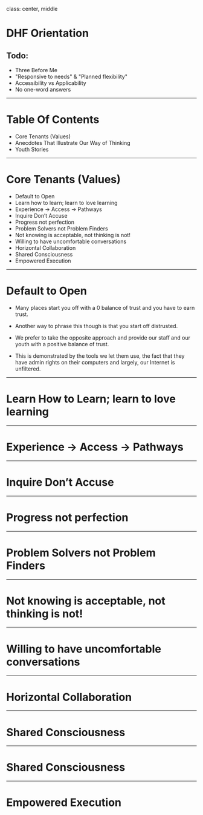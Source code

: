 class: center, middle

# DHF Orientation
## Todo:
- Three Before Me
- "Responsive to needs" & "Planned flexibility"
- Accessibility vs Applicability
- No one-word answers

---

# Table Of Contents
- Core Tenants (Values)
- Anecdotes That Illustrate Our Way of Thinking
- Youth Stories

---

# Core Tenants (Values)
- Default to Open
- Learn how to learn; learn to love learning
- Experience -> Access -> Pathways
- Inquire Don’t Accuse
- Progress not perfection
- Problem Solvers not Problem Finders
- Not knowing is acceptable, not thinking is not!
- Willing to have uncomfortable conversations
- Horizontal Collaboration
- Shared Consciousness
- Empowered Execution

---

# Default to Open

- Many places start you off with a 0 balance of trust and you have to earn trust.

- Another way to phrase this though is that you start off distrusted.

- We prefer to take the opposite approach and provide our staff and our youth with a positive balance of trust.

- This is demonstrated by the tools we let them use, the fact that they have admin rights on their computers and largely, our Internet is unfiltered.

---

# Learn How to Learn; learn to love learning

---

# Experience -> Access -> Pathways

---

# Inquire Don’t Accuse

---

# Progress not perfection

---

# Problem Solvers not Problem Finders

---

# Not knowing is acceptable, not thinking is not!

---

# Willing to have uncomfortable conversations

---

# Horizontal Collaboration

---

# Shared Consciousness

---

# Shared Consciousness

---

# Empowered Execution
